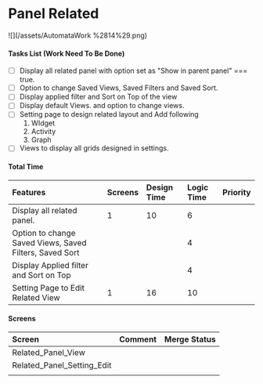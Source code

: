 # Panel Related

![](/assets/AutomataWork %2814%29.png)

#### Tasks List \(Work Need To Be Done\)

* [ ] Display all related panel with option set as "Show in parent panel" === true.
* [ ] Option to change Saved Views, Saved Filters and Saved Sort.
* [ ] Display applied filter and Sort on Top of the view
* [ ] Display default Views. and option to change views.
* [ ] Setting page to design related layout and Add following
  1.  WIdget
  2. Activity
  3. Graph
* [ ] Views to display all grids designed in settings.

#### Total Time

| Features | Screens | Design Time | Logic Time | Priority |
| :--- | :--- | :--- | :--- | :--- |
| Display all related panel. | 1 | 10 | 6 |  |
| Option to change Saved Views, Saved Filters, Saved Sort |  |  | 4 |  |
| Display Applied filter and Sort on Top |  |  | 4 |  |
| Setting Page to Edit Related View | 1 | 16 | 10 |  |

#### Screens

| Screen | Comment | Merge Status |
| :--- | :--- | :--- |
| Related\_Panel\_View |  |  |
| Related\_Panel\_Setting\_Edit |  |  |
|  |  |  |

#### 



